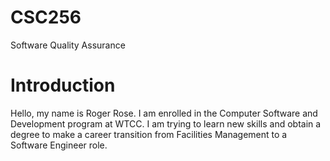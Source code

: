 # CSC256
Software Quality Assurance

# Introduction
Hello, my name is Roger Rose. I am enrolled in the Computer Software and Development program at WTCC. I am trying to learn new skills and obtain a degree to make a career transition from Facilities Management to a Software Engineer role. 

